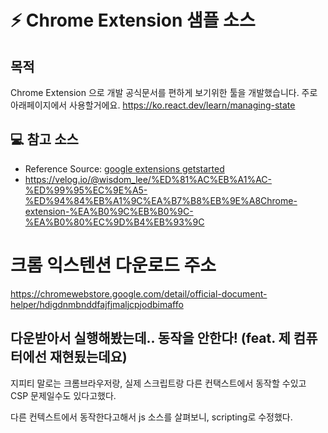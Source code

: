 # ⚡ Chrome Extension 샘플 소스

## 목적
Chrome Extension 으로 개발 공식문서를 편하게 보기위한 툴을 개발했습니다.
주로 아래페이지에서 사용할거에요.
https://ko.react.dev/learn/managing-state

## 💻 참고 소스   
- Reference Source: [google extensions getstarted](https://developer.chrome.com/docs/extensions/mv3/getstarted/)
- https://velog.io/@wisdom_lee/%ED%81%AC%EB%A1%AC-%ED%99%95%EC%9E%A5-%ED%94%84%EB%A1%9C%EA%B7%B8%EB%9E%A8Chrome-extension-%EA%B0%9C%EB%B0%9C-%EA%B0%80%EC%9D%B4%EB%93%9C

# 크롬 익스텐션 다운로드 주소
https://chromewebstore.google.com/detail/official-document-helper/hdigdnmbnddfajfjmaljcpjodbimaffo

## 다운받아서 실행해봤는데.. 동작을 안한다! (feat. 제 컴퓨터에선 재현됬는데요)
지피티 말로는 크롬브라우저랑, 실제 스크립트랑 다른 컨택스트에서 동작할 수있고 CSP 문제일수도 있다고했다.

다른 컨텍스트에서 동작한다고해서 js 소스를 살펴보니, scripting로 수정했다.